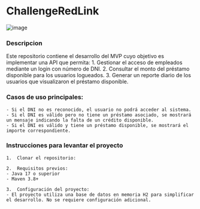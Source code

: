 # ChallengeRedLink
![image](https://github.com/user-attachments/assets/d44b1f80-e99c-4e39-98f5-ee0f3214717d)
### Descripcion
Este repositorio contiene el desarrollo del MVP cuyo objetivo es implementar una API que permita:
    1.	Gestionar el acceso de empleados mediante un login con número de DNI.
    2.	Consultar el monto del préstamo disponible para los usuarios logueados.
    3.	Generar un reporte diario de los usuarios que visualizaron el préstamo disponible.

### Casos de uso principales:
	- Si el DNI no es reconocido, el usuario no podrá acceder al sistema.
	- Si el DNI es válido pero no tiene un préstamo asociado, se mostrará un mensaje indicando la falta de un crédito disponible.
	- Si el DNI es válido y tiene un préstamo disponible, se mostrará el importe correspondiente.

### Instrucciones para levantar el proyecto
	1.	Clonar el repositorio:

	2.	Requisitos previos:
	- Java 17 o superior
	- Maven 3.8+

	3.	Configuración del proyecto:
    - El proyecto utiliza una base de datos en memoria H2 para simplificar el desarrollo. No se requiere configuración adicional.
 



